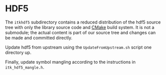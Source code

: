 HDF5
====

The `itkhdf5` subdirectory contains a reduced distribution of the hdf5 source
tree with only the library source code and [CMake] build system. It is not a
submodule; the actual content is part of our source tree and changes can be
made and committed directly.

Update hdf5 from upstream using the `UpdateFromUpstream.sh` script one directory up.

Finally, update symbol mangling according to the instructions in `itk_hdf5_mangle.h`.

[CMake]: https://cmake.org/
